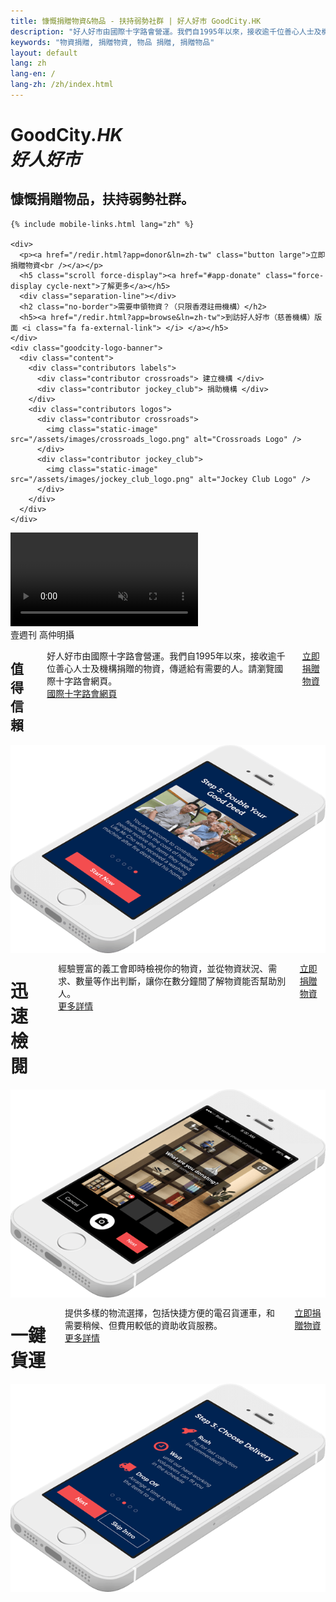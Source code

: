```yaml
---
title: 慷慨捐贈物資&物品 - 扶持弱勢社群 | 好人好市 GoodCity.HK
description: "好人好市由國際十字路會營運。我們自1995年以來，接收逾千位善心人士及機構捐贈的物資，傳遞給有需要的人。⽴即捐贈物資！"
keywords: "物資捐贈, 捐贈物資, 物品 捐贈, 捐贈物品"
layout: default
lang: zh
lang-en: /
lang-zh: /zh/index.html
---
```


<link rel="stylesheet" href="/stylesheets/index.css">

<div class="screen current" id="intro">
  <div id="intro-text">
    <h1>GoodCity<em>.HK</em><br><em class="chinese" lang="zh-hant">好人好市</em></h1>
    <h2 class="no-border">慷慨捐贈物品，扶持弱勢社群。</h2>

    {% include mobile-links.html lang="zh" %}

    <div>
      <p><a href="/redir.html?app=donor&ln=zh-tw" class="button large">⽴即捐贈物資<br /></a></p>
      <h5 class="scroll force-display"><a href="#app-donate" class="force-display cycle-next">了解更多</a></h5>
      <div class="separation-line"></div>
      <h2 class="no-border">需要申領物資？（只限⾹港註冊機構）</h2>
      <h5><a href="/redir.html?app=browse&ln=zh-tw">到訪好⼈好巿（慈善機構）版⾯ <i class="fa fa-external-link"> </i> </a></h5>
    </div>
    <div class="goodcity-logo-banner">
      <div class="content">
        <div class="contributors labels">
          <div class="contributor crossroads"> 建立機構 </div>
          <div class="contributor jockey_club"> 捐助機構 </div>
        </div>
        <div class="contributors logos">
          <div class="contributor crossroads">
            <img class="static-image" src="/assets/images/crossroads_logo.png" alt="Crossroads Logo" />
          </div>
          <div class="contributor jockey_club">
            <img class="static-image" src="/assets/images/jockey_club_logo.png" alt="Jockey Club Logo" />
          </div>
        </div>
      </div>
    </div>
  </div>
  <video type="video/webm;codecs='vp8, vorbis'" class="show-for-large-up" id="video-background" preload="auto" preload autoplay loop muted>
    <source src="/assets/media/preview.mp4" type="video/mp4; codecs=avc1.42E01E,mp4a.40.2">
    <source src="/assets/media/preview.webm" type="video/webm; codecs=vp8,vorbis">
  </video>
  <div class="show-for-large-up" id="image-credit" lang="zh-hant">壹週刊 高仲明攝</div>
  <div class="show-for-large-up" id="video-overlay"></div>
</div>

<div class="row screen end" id="app-donate">
  <div class="large-5 medium-offset-1 medium-15 columns first">
    <h2>值得信賴</h2>
    <p>好人好市由國際十字路會營運。我們自1995年以來，接收逾千位善心人士及機構捐贈的物資，傳遞給有需要的人。請瀏覽國際十字路會網頁。<br><a
        href="https://www.crossroads.org.hk/zh-hant/global-distribution-tw/">國際十字路會網頁</a></p>
    <p><a href="/redir.html?app=donor&ln=zh-tw" class="button large">⽴即捐贈物資<br /></a></p>
  </div>
  <div class="large-9 large-offset-1 medium-15 medium-offset-1 columns second">
    <img src="/assets/images/intro-app-donate.png" alt="Intro to Donate App">
  </div>
  <div class="scroll scroll-arrow scroll-up show-for-large-up">
    <a href="#intro" class="cycle-next"><i class="fa fa-chevron-circle-up"></i></a>
  </div>
  <div class="scroll scroll-arrow scroll-down show-for-large-up">
    <a href="#app-items" class="cycle-next"><i class="fa fa-chevron-circle-down"></i></a>
  </div>
</div>

<div class="row screen" id="app-items">
  <div class="large-5 medium-offset-1 medium-15 columns first">
    <h1>迅速檢閱</h1>
    <p>經驗豐富的義工會即時檢視你的物資，並從物資狀況、需求、數量等作出判斷，讓你在數分鐘間了解物資能否幫助別人。<br><a href="/zh/faq.html#howdoreviewersdecide">更多詳情</a></p>
    <p><a href="/redir.html?app=donor&ln=zh-tw" class="button large">⽴即捐贈物資<br /></a></p>
  </div>
  <div class="large-9 large-offset-1 medium-15 medium-offset-1 columns second">
    <img src="/assets/images/intro-app-items.png" alt="Intro to Donate Items">
  </div>
  <div class="scroll scroll-arrow scroll-up show-for-large-up">
    <a href="#app-donate" class="cycle-prev"><i class="fa fa-chevron-circle-up"></i></a>
  </div>
  <div class="scroll scroll-arrow scroll-down show-for-large-up">
    <a href="#app-transport" class="cycle-next"><i class="fa fa-chevron-circle-down"></i></a>
  </div>
</div>

<div class="row screen" id="app-transport">
  <div class="large-5 medium-offset-1 medium-15 columns first">
    <h1>一鍵貨運</h1>
    <p>提供多樣的物流選擇，包括快捷方便的電召貨運車，和需要稍候、但費用較低的資助收貨服務。<br><a href="/zh/faq.html#whattransportoptionsareavailable">更多詳情</a></p>
    <p><a href="/redir.html?app=donor&ln=zh-tw" class="button large">⽴即捐贈物資<br /></a></p>
  </div>
  <div class="large-9 large-offset-1 medium-15 medium-offset-1 columns second">
    <img src="/assets/images/intro-app-transport.png" alt="Intro to App Transport">
  </div>
  <div class="scroll scroll-arrow scroll-up show-for-large-up">
    <a href="#app-items" class="cycle-prev"><i class="fa fa-chevron-circle-up"></i></a>
  </div>
</div>

